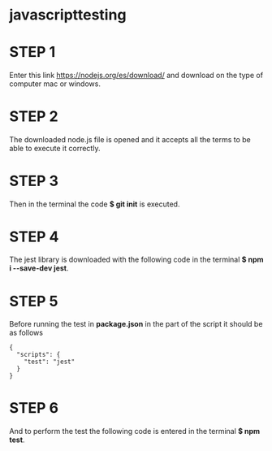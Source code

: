 # javascripttesting

# STEP 1 <h4>
Enter this link https://nodejs.org/es/download/ and download on the type of computer mac or windows.

# STEP 2 <h4>
The downloaded node.js file is opened and it accepts all the terms to be able to execute it correctly.

# STEP 3 <h4> 
Then in the terminal the code  **$ git init** is executed.

# STEP 4 <h4>
The jest library is downloaded with the following code in the terminal **$ npm i --save-dev jest**.

# STEP 5 <h4>
Before running the test in **package.json** in the part of the script it should be as follows

```
{
  "scripts": {
    "test": "jest"
  }
}
```

# STEP 6 <h4>
And to perform the test the following code is entered in the terminal **$ npm test**.